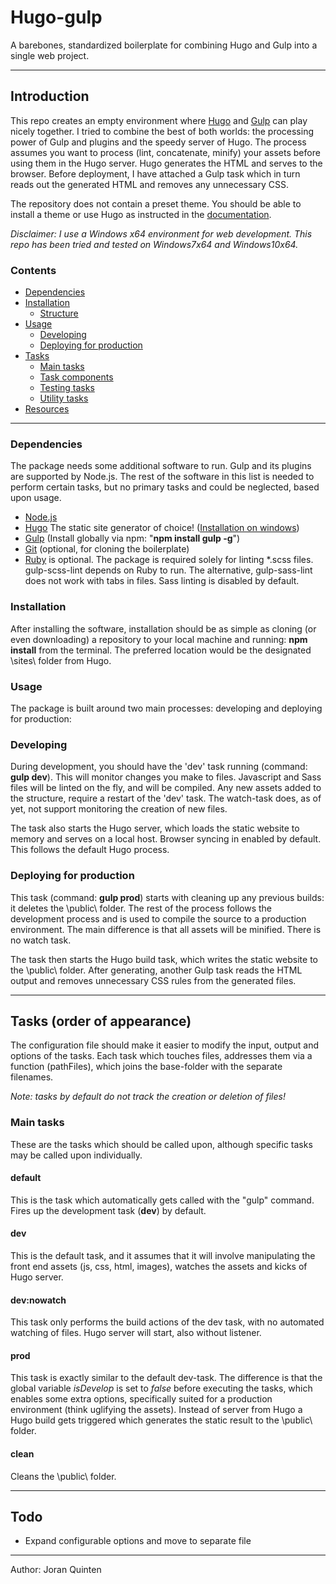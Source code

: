 Hugo-gulp
=======

A barebones, standardized boilerplate for combining Hugo and Gulp into a single web project.

---

## Introduction
This repo creates an empty environment where [Hugo](https://gohugo.io/) and [Gulp](https://gulpjs.com) can play nicely together. I tried to combine the best of both worlds: the processing power of Gulp and plugins and the speedy server of Hugo. The process assumes you want to process (lint, concatenate, minify) your assets before using them in the Hugo server. Hugo generates the HTML and serves to the browser. Before deployment, I have attached a Gulp task which in turn reads out the generated HTML and removes any unnecessary CSS.

The repository does not contain a preset theme. You should be able to install a theme or use Hugo as instructed in the [documentation](https://gohugo.io/overview/introduction/).

_Disclaimer: I use a Windows x64 environment for web development. This repo has been tried and tested on Windows7x64 and Windows10x64._

### Contents

- [Dependencies](#markdown-header-dependencies)
- [Installation](#markdown-header-installation)
    - [Structure](#markdown-header-gulpfolder)
- [Usage](#markdown-header-usage)
    - [Developing](#markdown-header-developing)
    - [Deploying for production](#markdown-header-deploying-for-production)
- [Tasks](#markdown-header-tasks)
    - [Main tasks](#markdown-header-main-tasks)
    - [Task components](#markdown-header-task-components)
    - [Testing tasks](#markdown-header-testing-tasks)
    - [Utility tasks](#markdown-header-utility-tasks)
- [Resources](#markdown-header-resources)

---
### Dependencies

The package needs some additional software to run. Gulp and its plugins are supported by Node.js. The rest of the software in this list is needed to perform certain tasks, but no primary tasks and could be neglected, based upon usage.

* [Node.js](https://nodejs.org/en/)
* [Hugo](https://gohugo.io/) The static site generator of choice! ([Installation on windows](https://gohugo.io/tutorials/installing-on-windows/))
* [Gulp](https://gulpjs.com) (Install globally via npm: "**npm install gulp -g**")
* [Git](https://git-scm.com/download/win) (optional, for cloning the boilerplate)
* [Ruby](https://www.ruby-lang.org/en/documentation/installation/) is optional. The package is required solely for linting \*.scss files. gulp-scss-lint depends on Ruby to run. The alternative, gulp-sass-lint does not work with tabs in files. Sass linting is disabled by default.

### Installation

After installing the software, installation should be as simple as cloning (or even downloading) a repository to your local machine and running: **npm install** from the terminal. The preferred location would be the designated \sites\ folder from Hugo.

### Usage

The package is built around two main processes: developing and deploying for production:

### Developing

During development, you should have the 'dev' task running (command: **gulp dev**). This will monitor changes you make to files. Javascript and Sass files will be linted on the fly, and will be compiled. Any new assets added to the structure, require a restart of the 'dev' task. The watch-task does, as of yet, not support monitoring the creation of new files.

The task also starts the Hugo server, which loads the static website to memory and serves on a local host. Browser syncing in enabled by default. This follows the default Hugo process.

### Deploying for production
This task (command: **gulp prod**) starts with cleaning up any previous builds: it deletes the \public\ folder.
The rest of the process follows the development process and is used to compile the source to a production environment. The main difference is that all assets will be minified. There is no watch task.

The task then starts the Hugo build task, which writes the static website to the \public\ folder. After generating, another Gulp task reads the HTML output and removes unnecessary CSS rules from the generated files.

---

## Tasks (order of appearance)

The configuration file should make it easier to modify the input, output and options of the tasks. Each task which touches files, addresses them via a function (pathFiles), which joins the base-folder with the separate filenames.

_Note: tasks by default do not track the creation or deletion of files!_

### Main tasks

These are the tasks which should be called upon, although specific tasks may be called upon individually.

#### default
This is the task which automatically gets called with the "gulp" command. Fires up the development task (**dev**) by default.

#### dev
This is the default task, and it assumes that it will involve manipulating the front end assets (js, css, html, images), watches the assets and kicks of Hugo server.

#### dev:nowatch
This task only performs the build actions of the dev task, with no automated watching of files. Hugo server will start, also without listener.

#### prod
This task is exactly similar to the default dev-task. The difference is that the global variable _isDevelop_ is set to _false_ before executing the tasks, which enables some extra options, specifically suited for a production environment (think uglifying the assets). Instead of server from Hugo a Hugo build gets triggered which generates the static result to the \public\ folder.

#### clean
Cleans the \public\ folder.

---

## Todo

* Expand configurable options and move to separate file

---

Author: Joran Quinten
